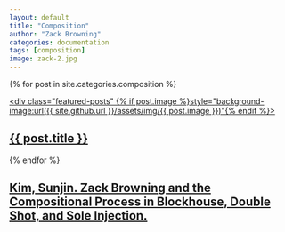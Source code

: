 ```yaml
---
layout: default
title: "Composition"
author: "Zack Browning"
categories: documentation
tags: [composition]
image: zack-2.jpg
---
```


{% for post in site.categories.composition %}<article><a href="{{ site.github.url }}{{ post.url }}"><div class="featured-posts" {% if post.image %}style="background-image:url({{ site.github.url }}/assets/img/{{ post.image }})"{% endif %}><h2><span>{{ post.title }}</span></h2></div></a></article>{% endfor %}


<article>
	<a href="https://www.ideals.illinois.edu/handle/2142/24031">
		<div class="featured-posts" style="background-image:url({{ site.github.url }}/assets/img/durerms.jpg)">
			<h2><span>Kim, Sunjin. Zack Browning and the Compositional Process in Blockhouse, Double Shot, and Sole Injection.</span></h2>
		</div>
	</a>
</article>
